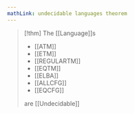 ```yaml
---
mathLink: undecidable languages theorem
---
```

>[!thm]
>The [[Language]]s 
>- [[ATM]]
>- [[ETM]]
>- [[REGULARTM]]
>- [[EQTM]]
>- [[ELBA]]
>- [[ALLCFG]]
>- [[EQCFG]]
>
>are [[Undecidable]]

